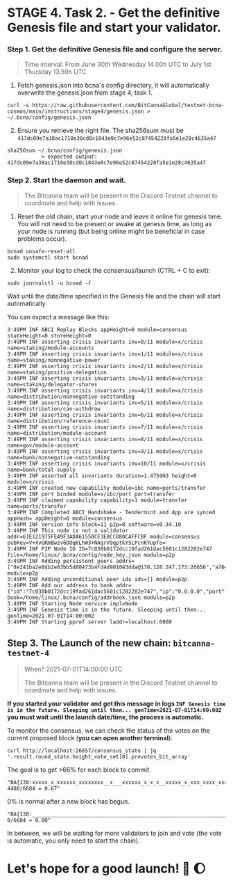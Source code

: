 # STAGE 4. Task 2. - Get the definitive Genesis file and start your validator.


### Step 1. Get the definitive Genesis file and configure the server.

> Time interval: From June 30th Wednesday 14.00h UTC to July 1st Thursday  13.59h UTC

1. Fetch genesis.json into bcna's config directory, it will automatically overwrite the genesis.json from stage 4, task 1.
```
curl -s https://raw.githubusercontent.com/BitCannaGlobal/testnet-bcna-cosmos/main/instructions/stage4/genesis.json > ~/.bcna/config/genesis.json
```

2. Ensure you retrieve the right file. The sha256sum must be `417dc09e7a38ac1710e30cd0c1843e0c7e96e52c87454228fa5e1e28c4635a47`

```
sha256sum ~/.bcna/config/genesis.json
           > expected output: 417dc09e7a38ac1710e30cd0c1843e0c7e96e52c87454228fa5e1e28c4635a47
```

### Step 2. Start the daemon and wait.

> The Bitcanna team will be present in the Discord Testnet channel to coordinate and help with issues.

1. Reset the old chain, start your node and leave it online for genesis time. You will not need to be present or awake at genesis time, as long as your node is running (but being online might be beneficial in case problems occur).

```
bcnad unsafe-reset-all
sudo systemctl start bcnad
```

2. Monitor your log to check the consensus/launch (CTRL + C to exit):
```
sudo journalctl -u bcnad -f
```

Wait until the date/time specified in the Genesis file and the chain will start automatically.

You can expect a message like this:
```
3:49PM INF ABCI Replay Blocks appHeight=0 module=consensus stateHeight=0 storeHeight=0
3:49PM INF asserting crisis invariants inv=0/11 module=x/crisis name=staking/module-accounts
3:49PM INF asserting crisis invariants inv=1/11 module=x/crisis name=staking/nonnegative-power
3:49PM INF asserting crisis invariants inv=2/11 module=x/crisis name=staking/positive-delegation
3:49PM INF asserting crisis invariants inv=3/11 module=x/crisis name=staking/delegator-shares
3:49PM INF asserting crisis invariants inv=4/11 module=x/crisis name=distribution/nonnegative-outstanding
3:49PM INF asserting crisis invariants inv=5/11 module=x/crisis name=distribution/can-withdraw
3:49PM INF asserting crisis invariants inv=6/11 module=x/crisis name=distribution/reference-count
3:49PM INF asserting crisis invariants inv=7/11 module=x/crisis name=distribution/module-account
3:49PM INF asserting crisis invariants inv=8/11 module=x/crisis name=gov/module-account
3:49PM INF asserting crisis invariants inv=9/11 module=x/crisis name=bank/nonnegative-outstanding
3:49PM INF asserting crisis invariants inv=10/11 module=x/crisis name=bank/total-supply
3:49PM INF asserted all invariants duration=1.475903 height=0 module=x/crisis
3:49PM INF created new capability module=ibc name=ports/transfer
3:49PM INF port binded module=x/ibc/port port=transfer
3:49PM INF claimed capability capability=1 module=transfer name=ports/transfer
3:49PM INF Completed ABCI Handshake - Tendermint and App are synced appHash= appHeight=0 module=consensus
3:49PM INF Version info block=11 p2p=8 software=v0.34.10
3:49PM INF This node is not a validator addr=61E121975FE49F3ADA61550CE3E8CC080CAFFCBF module=consensus pubKey=V+XvGRmBwzv6DOq6LhW3+NAgrV9qptkY5LPcnKYupTo=
3:49PM INF P2P Node ID ID=7c030b0172dcc19fad261dac5601c1282282e747 file=/home/linux/.bcna/config/node_key.json module=p2p
3:49PM INF Adding persistent peers addrs=["8e241ba2e8db2e83bb5d80473b4fd4d901043dda@178.128.247.173:26656","a76427360ea0418986a86c574432f40eb7258d80@159.65.198.245:26656"] module=p2p
3:49PM INF Adding unconditional peer ids ids=[] module=p2p
3:49PM INF Add our address to book addr={"id":"7c030b0172dcc19fad261dac5601c1282282e747","ip":"0.0.0.0","port":26656} book=/home/linux/.bcna/config/addrbook.json module=p2p
3:49PM INF Starting Node service impl=Node
3:49PM INF Genesis time is in the future. Sleeping until then... genTime=2021-07-01T14:00:00Z
3:49PM INF Starting pprof server laddr=localhost:6060

```

## Step 3. The Launch of the new chain: `bitcanna-testnet-4`
> When? 2021-07-01T14:00:00  UTC
>
> The Bitcanna team will be present in the Discord Testnet channel to coordinate and help with issues.

**If you started your validator and get this message in logs `INF Genesis time is in the future. Sleeping until then... genTime=2021-07-01T14:00:00Z` you must wait until the launch date/time, the process is automatic.**

To monitor the consensus, we can check the status of the votes on the current proposed block (**you can open another terminal**):

```
curl http://localhost:26657/consensus_state | jq '.result.round_state.height_vote_set[0].prevotes_bit_array'
```

The goal is to get >66% for each block to commit.

```
"BA{138:xxxxx_x_xxxxxx_xxxxxxxx__x___xxxxxx_x_x_x__xxxxx_x_xxx_xxxx_xxxx_x_xx__xx__x_xxxx__x__xxx_x_x_x_x_xxxxx_x_xxx___xxx_xxx_xx_xxx_x_xxx_x_xxx} 4488/6684 = 0.67"
```
0% is normal after a new block has begun.
```
"BA{138:__________________________________________________________________________________________________________________________________________} 0/6684 = 0.00" 
```

In between, we will be waiting for more validators to join and vote (the vote is automatic, you only need to start the chain).


# Let's hope for a good launch! :rocket: :moon:
